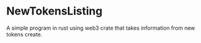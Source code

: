 # NewTokensListing
A simple program in rust using web3 crate that takes information from new tokens create.

